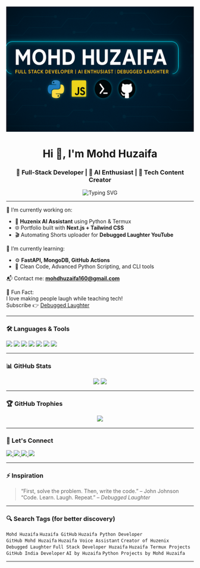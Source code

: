 <p align="center">
  <img src="https://github.com/MohdHuzaifa160/MohdHuzaifa160/blob/main/Banner.png" alt="GitHub Banner" />
</p>
<h1 align="center">Hi 👋, I'm Mohd Huzaifa</h1>
<h3 align="center">🚀 Full-Stack Developer | 🤖 AI Enthusiast | 🎯 Tech Content Creator</h3>

<p align="center">
  <img src="https://readme-typing-svg.demolab.com?font=Fira+Code&duration=3000&pause=1000&color=36BCF7&center=true&vCenter=true&multiline=true&width=600&lines=Building+Huzenix+AI+Assistant+with+Python+%26+Termux;Exploring+Next.js+%7C+Tailwind+CSS+%7C+FastAPI;Uploading+Programming+Memes+%40+Debugged+Laughter+YT+Channel;Let's+Connect+%F0%9F%92%AB" alt="Typing SVG" />
</p>

---

🔭 I’m currently working on:
- 🤖 **Huzenix AI Assistant** using Python & Termux
- 🌐 Portfolio built with **Next.js + Tailwind CSS**
- 🎬 Automating Shorts uploader for **Debugged Laughter YouTube**

🌱 I’m currently learning:
- ⚙️ **FastAPI, MongoDB, GitHub Actions**
- 🧠 Clean Code, Advanced Python Scripting, and CLI tools

📬 Contact me: **[mohdhuzaifa160@gmail.com](mailto:mohdhuzaifa160@gmail.com)**

🎥 Fun Fact:  
I love making people laugh while teaching tech!  
Subscribe 👉 [Debugged Laughter](https://youtube.com/@DebuggedLaughter)

---

### 🛠️ Languages & Tools
<p align="left">
  <img src="https://cdn.jsdelivr.net/gh/devicons/devicon/icons/javascript/javascript-original.svg" width="40"/>
  <img src="https://cdn.jsdelivr.net/gh/devicons/devicon/icons/python/python-original.svg" width="40"/>
  <img src="https://cdn.jsdelivr.net/gh/devicons/devicon/icons/html5/html5-original.svg" width="40"/>
  <img src="https://cdn.jsdelivr.net/gh/devicons/devicon/icons/css3/css3-original.svg" width="40"/>
  <img src="https://cdn.jsdelivr.net/gh/devicons/devicon/icons/firebase/firebase-plain.svg" width="40"/>
  <img src="https://cdn.jsdelivr.net/gh/devicons/devicon/icons/linux/linux-original.svg" width="40"/>
  <img src="https://cdn.jsdelivr.net/gh/devicons/devicon/icons/github/github-original.svg" width="40"/>
</p>

---

### 📊 GitHub Stats

<p align="center">
  <img src="https://github-readme-stats.vercel.app/api?username=MohdHuzaifa160&show_icons=true&theme=radical" width="49%" />
  <img src="https://github-readme-stats.vercel.app/api/top-langs/?username=MohdHuzaifa160&layout=compact&theme=radical" width="49%" />
</p>

---

### 🏆 GitHub Trophies

<p align="center">
  <img src="https://github-profile-trophy.vercel.app/?username=MohdHuzaifa160&theme=radical&margin-w=10&margin-h=10"/>
</p>

---

### 🔗 Let's Connect

<p align="left">
  <a href="https://www.linkedin.com/in/mohd-huzaifa-it/" target="_blank">
    <img src="https://img.shields.io/badge/LinkedIn-blue?logo=linkedin&style=for-the-badge" />
  </a>
  <a href="mailto:mohdhuzaifa160@gmail.com">
    <img src="https://img.shields.io/badge/Gmail-red?logo=gmail&style=for-the-badge" />
  </a>
  <a href="https://github.com/MohdHuzaifa160">
    <img src="https://img.shields.io/badge/GitHub-000?logo=github&style=for-the-badge" />
  </a>
  <a href="https://youtube.com/@DebuggedLaughter">
    <img src="https://img.shields.io/badge/YouTube-red?logo=youtube&style=for-the-badge" />
  </a>
</p>

---

### ⚡ Inspiration
> “First, solve the problem. Then, write the code.” – John Johnson  
> “Code. Learn. Laugh. Repeat.” – *Debugged Laughter*
---

### 🔍 Search Tags (for better discovery)

`Mohd Huzaifa` `Huzaifa GitHub` `Huzaifa Python Developer`  
`GitHub Mohd Huzaifa` `Huzaifa Voice Assistant` `Creator of Huzenix`  
`Debugged Laughter` `Full Stack Developer Huzaifa` `Huzaifa Termux Projects`  
`GitHub India Developer` `AI by Huzaifa` `Python Projects by Mohd Huzaifa`

---
